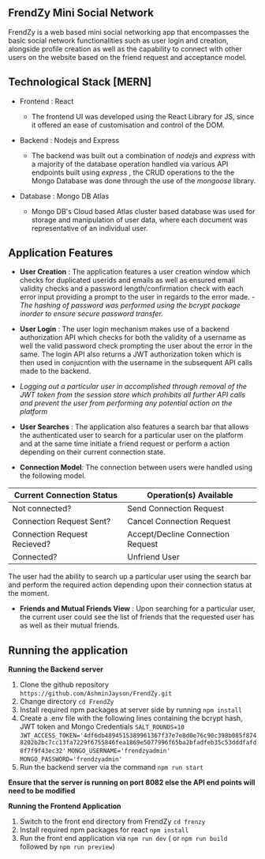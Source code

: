 ## FrendZy Mini Social Network

FrendZy is a web based mini social networking app that encompasses the basic social network functionalities such as user login and creation, alongside profile creation as well as the capability to connect with other users on the website based on the friend request and acceptance model.

## Technological Stack [MERN]

 - Frontend : React
	 - The frontend UI was developed using the React Library for JS, since it offered an ease of customisation and control of the DOM.
	 
 - Backend : Nodejs and Express
	 - The backend was built out a combination of *nodejs* and *express* with a majority of the database operation handled via various API endpoints built using *express* , the CRUD operations to the the Mongo Database was done through the use of the *mongoose* library.
	 
 - Database : Mongo DB Atlas
	 - Mongo DB's Cloud based Atlas cluster based database was used for storage and manipulation of user data, where each document was representative of an individual user.
 
## Application Features
 - **User Creation** : The application features a user creation window which checks for duplicated userids and emails as well as ensured email validity checks and a password length/confirmation check with each error input providing a prompt to the user in regards to the error made.
		 - *The hashing of password was performed using the bcrypt package inorder to ensure secure password transfer.*
		 
 - **User Login** : The user login mechanism makes use of a backend authorization API which checks for both the validity of a username as well the valid password check prompting the user about the error in the same. The login API also returns a JWT authorization token which is then used in conjucntion with the username in the subsequent API calls made to the backend.
 - *Logging out a particular user in accomplished through removal of the JWT token from the session store which prohibits all further API calls and prevent the user from performing any potential action on the platform*
 
 - **User Searches** : The application also features a search bar that allows the authenticated user to search for a particular user on the platform and at the same time initiate a friend request or perform a action depending on their current connection state.
 
 - **Connection Model**: The connection between users were handled using the following model.
		 
|Current Connection Status| Operation(s) Available |
|--|--|
|Not connected?|Send Connection Request  |
|Connection Request Sent?|Cancel Connection Request|
|Connection Request Recieved?|Accept/Decline Connection Request|
|Connected?|Unfriend User|

The user had the ability to search up a particular user using the search bar and perform the required action depending upon their connection status at the moment.

 - **Friends and Mutual Friends View** : Upon searching for a particular user, the current user could see the list of friends that the requested user has as well as their mutual friends.

## Running the application

 **Running the Backend server**
 1. Clone the github repository `https://github.com/AshminJayson/FrendZy.git`
 2. Change directory `cd FrendZy`
 3. Install required npm packages at server side by running `npm install`
 4. Create a .env file with the following lines containing the bcrypt hash, JWT token and Mongo Credentials
	  `SALT_ROUNDS=10`
	  `JWT_ACCESS_TOKEN='4df6db4894515389961367f37e7e8d0e76c90c398b085f8748202b2bc7cc13fa7229f6755846fea1869e5077996f65ba2bfadfeb35c53dddfafd8f7f9f43ec32'`
	  `MONGO_USERNAME='frendzyadmin'`
	  `MONGO_PASSWORD='frendzyadmin'`
   5. Run the backend server via the command `npm run start` 
 
 **Ensure that the server is running on port 8082 else the API end points will need to be modified**
  
**Running the Frontend Application**
 1. Switch to the front end directory from FrendZy `cd frenzy`
 2. Install required npm packages for react `npm install`
 3. Run the front end application via `npm run dev`  ( or  `npm run build` followed by `npm run preview`)
